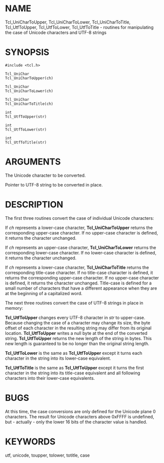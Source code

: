# NAME

Tcl_UniCharToUpper, Tcl_UniCharToLower, Tcl_UniCharToTitle,
Tcl_UtfToUpper, Tcl_UtfToLower, Tcl_UtfToTitle - routines for
manipulating the case of Unicode characters and UTF-8 strings

# SYNOPSIS

    #include <tcl.h>

    Tcl_UniChar
    Tcl_UniCharToUpper(ch)

    Tcl_UniChar
    Tcl_UniCharToLower(ch)

    Tcl_UniChar
    Tcl_UniCharToTitle(ch)

    int
    Tcl_UtfToUpper(str)

    int
    Tcl_UtfToLower(str)

    int
    Tcl_UtfToTitle(str)

# ARGUMENTS

The Unicode character to be converted.

Pointer to UTF-8 string to be converted in place.

# DESCRIPTION

The first three routines convert the case of individual Unicode
characters:

If *ch* represents a lower-case character, **Tcl_UniCharToUpper**
returns the corresponding upper-case character. If no upper-case
character is defined, it returns the character unchanged.

If *ch* represents an upper-case character, **Tcl_UniCharToLower**
returns the corresponding lower-case character. If no lower-case
character is defined, it returns the character unchanged.

If *ch* represents a lower-case character, **Tcl_UniCharToTitle**
returns the corresponding title-case character. If no title-case
character is defined, it returns the corresponding upper-case character.
If no upper-case character is defined, it returns the character
unchanged. Title-case is defined for a small number of characters that
have a different appearance when they are at the beginning of a
capitalized word.

The next three routines convert the case of UTF-8 strings in place in
memory:

**Tcl_UtfToUpper** changes every UTF-8 character in *str* to upper-case.
Because changing the case of a character may change its size, the byte
offset of each character in the resulting string may differ from its
original location. **Tcl_UtfToUpper** writes a null byte at the end of
the converted string. **Tcl_UtfToUpper** returns the new length of the
string in bytes. This new length is guaranteed to be no longer than the
original string length.

**Tcl_UtfToLower** is the same as **Tcl_UtfToUpper** except it turns
each character in the string into its lower-case equivalent.

**Tcl_UtfToTitle** is the same as **Tcl_UtfToUpper** except it turns the
first character in the string into its title-case equivalent and all
following characters into their lower-case equivalents.

# BUGS

At this time, the case conversions are only defined for the Unicode
plane 0 characters. The result for Unicode characters above 0xFFFF is
undefined, but - actually - only the lower 16 bits of the character
value is handled.

# KEYWORDS

utf, unicode, toupper, tolower, totitle, case

